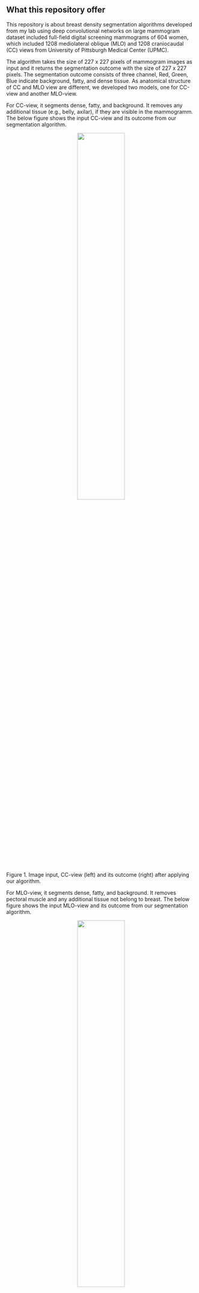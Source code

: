 ## What this repository offer
This repository is about breast density segmentation algorithms developed from my lab using deep convolutional networks on large mammogram dataset included full-field digital screening mammograms of 604 women, which included 1208 mediolateral oblique (MLO) and 1208 craniocaudal (CC) views from University of Pittsburgh Medical Center (UPMC).

The algorithm takes the size of 227 x 227 pixels of mammogram images as input and it returns the segmentation outcome with the size of 227 x 227 pixels.
The segmentation outcome consists of three channel, Red, Green, Blue indicate background, fatty, and dense tissue. 
As anatomical structure of CC and MLO view are different, we developed two models, one for CC-view and another MLO-view. 

For CC-view, it segments dense, fatty, and background. It removes any additional tissue (e.g., belly, axilar), if they are visible in the mammogramm.
The below figure shows the input CC-view and its outcome from our segmentation algorithm.
<p align="center">
<img src="https://github.com/user-attachments/assets/3a704acd-57b1-4862-b30a-c0a4a7528113" width="50%" \>
  <figcaption> Figure 1. Image input, CC-view (left) and its outcome (right) after applying our algorithm.</figcaption>
</p>

For MLO-view, it segments dense, fatty, and background. It removes pectoral muscle and any additional tissue not belong to breast.
The below figure shows the input MLO-view and its outcome from our segmentation algorithm.
<p align="center">
<img src="https://github.com/user-attachments/assets/d6ac5e82-7df0-48d1-bcb6-e8c5aaba9005" width="50%" \>

  <figcaption> Figure 2. Image input, MLO-view (left) and its outcome (right) after applying our algorithm.</figcaption>
</p>

The algorithm developed on MATLAB environment. We used SegNet architecture, trained on 1208 CC and 1208 MLO view of full-field digital screening mammograms of 604 women.

**Currently, the algorithm only works on "For presentation" view of Hologic screening digital mammograms.**

We are continuously working on improving the algorithm. Improved algorithm with better architectures, making it work on synthetic mammograms and non-Hologic images will be available in this repository in the future.
## How to use our algorithm
Download our weights available at: [Mammo-Dense-SegNet Weights](https://drive.google.com/file/d/1iEz8bJjITJo68QC6Pko2ivjQ7zXHSCuD/view?usp=drive_link)

Extract mammogram images from DICOM. For matlab, use dicomread function.
```matlab
dicomimg = dicomread([DICOM File]);
```
Convert dicomimg to 8 bit image using min-max normalization. For matlab, use mat2gray function.
```matlab
img = mat2gray(dicomimg);
```
After that, load the network weight, a target mammogram image, and then apply it using MATLAB function semnaticseg:
```matlab
%% CC view
load SegNet_227x227_CC_v2_e10.mat; % CC view model
img = imread('mammogram_test_CC.jpg');
img = imresize(img,[227 227]);
[~,~,segimg] = semanticseg(img,net);
% display the segmentation result
figure(1);
subplot(121); imshow(img);
subplot(122); imshow(segimg);
%% MLO view
load SegNet_227x227_MLO_v2_e10.mat; % MLO view model
img = imread('mammogram_test_MLO.png');
img = imresize(img,[227 227]);
[~,~,segimg] = semanticseg(img,net);
% display the segmentation result
figure(2);
subplot(121); imshow(img);
subplot(122); imshow(segimg);
```

## Citation
If you use this code for your research, please cite our papers.
```
@article{lee_automated_2018,
	title = {Automated mammographic breast density estimation using a fully convolutional network},
	volume = {45},
	copyright = {© 2018 American Association of Physicists in Medicine},
	issn = {2473-4209},
	url = {https://aapm.onlinelibrary.wiley.com/doi/abs/10.1002/mp.12763},
	doi = {10.1002/mp.12763},
	language = {en},
	number = {3},
	urldate = {2018-10-18},
	journal = {Medical Physics},
	author = {Lee, Juhun and Nishikawa, Robert M},
	month = mar,
	year = {2018},
	keywords = {segmentation, breast density, mammography, deep learning},
	pages = {1178--1190},
}
```
